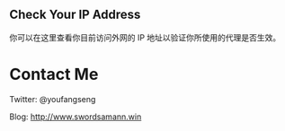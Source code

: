 ## Check Your IP Address


你可以在这里查看你目前访问外网的 IP 地址以验证你所使用的代理是否生效。

# Contact Me

Twitter: @youfangseng

Blog: http://www.swordsamann.win
